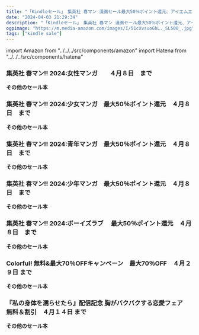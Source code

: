 ```yaml
---
title: "「Kindleセール」　集英社 春マン 漫画セール最大50％ポイント還元、アイエムエーColorful! 、まんが王国コミックス"
date: "2024-04-03 21:29:34"
description: "「Kindleセール」　集英社 春マン 漫画セール最大50％ポイント還元、アイエムエーColorful! 、まんが王国コミックス"
ogpimage: "https://m.media-amazon.com/images/I/51cXvsuoGhL._SL500_.jpg"
tags: ["kindle sale"]
---
```

import Amazon from "../../../src/components/amazon"
import Hatena from "../../../src/components/hatena"

 



### 集英社 春マン!! 2024:女性マンガ　　４月８日　まで


<Amazon asin="B009GZJGKA" />



<Amazon asin="B009GZJTTI" />



<Amazon asin="B009GZIW3W" />


**その他のセール本**

<Hatena src="https://kyukyunyorituryo.github.io/kindle_sale/20240408a24554445051josei/" title=""/>

### 集英社 春マン!! 2024:少女マンガ　最大50％ポイント還元　４月８日　まで


<Amazon asin="B0CJRHJWCF" />



<Amazon asin="B00BH6VVAY" />



<Amazon asin="B0CM3B48R1" />


**その他のセール本**

<Hatena src="https://kyukyunyorituryo.github.io/kindle_sale/20240408a24554445051shoujo/" title=""/>

### 集英社 春マン!! 2024:青年マンガ　最大50％ポイント還元　４月８日　まで


<Amazon asin="B0CTC5XTDM" />



<Amazon asin="B0CGJ6K5R5" />


<Amazon asin="B0C3LV532Y" />


**その他のセール本**

<Hatena src="https://kyukyunyorituryo.github.io/kindle_sale/20240408a24554445051seinen/" title=""/>

### 集英社 春マン!! 2024:少年マンガ　最大50％ポイント還元　４月８日　まで


<Amazon asin="B087CHVD7G" />



<Amazon asin="B00IYJ09KK" />



<Amazon asin="B0B7RMSNYP" />


**その他のセール本**

<Hatena src="https://kyukyunyorituryo.github.io/kindle_sale/20240408a24554445051shonen/" title=""/>

### 集英社 春マン!! 2024:ボーイズラブ 　最大50％ポイント還元　４月８日　まで


<Amazon asin="B0C3LTGWFG" />



<Amazon asin="B0B55X545D" />



<Amazon asin="B08LYRWMHK" />


**その他のセール本**

<Hatena src="https://kyukyunyorituryo.github.io/kindle_sale/20240408a24554445051bl/" title=""/>

### Colorful! 無料&最大70％OFFキャンペーン　最大70％OFF　４月２９日 まで


<Amazon asin="B08K8JZBFZ" />



<Amazon asin="B08CZ5WWWQ" />



<Amazon asin="B0CP5WY4WB" />


**その他のセール本**

<Hatena src="https://kyukyunyorituryo.github.io/kindle_sale/20240429s40025/" title=""/>

### 『私の身体を濡らせたら』配信記念 胸がバクバクする恋愛フェア　無料＆割引　４月１４日 まで

**その他のセール本**

<Hatena src="https://kyukyunyorituryo.github.io/kindle_sale/20240414s39887/" title=""/>
